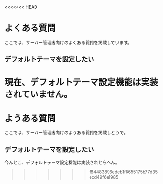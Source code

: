 <<<<<<< HEAD
# よくある質問
ここでは、サーバー管理者向けのよくある質問を掲載しています。

## デフォルトテーマを設定したい
現在、デフォルトテーマ設定機能は実装されていません。
=======
# ようある質問
ここでは、サーバー管理者向けのようある質問を掲載しとうで。

## デフォルトテーマを設定したい
今んとこ、デフォルトテーマ設定機能は実装されとらへん。
>>>>>>> f84483896edeb1f8655175b77d35ecd49f6e1985

